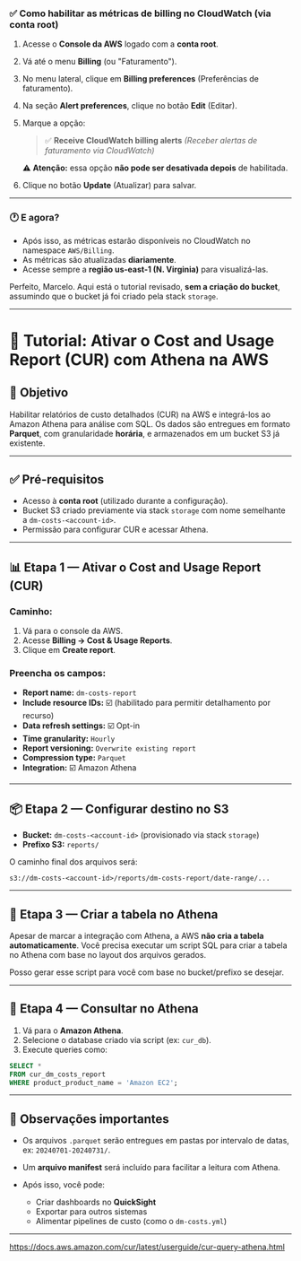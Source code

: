 ### ✅ Como habilitar as métricas de billing no CloudWatch (via conta root)

1. Acesse o **Console da AWS** logado com a **conta root**.

2. Vá até o menu **Billing** (ou "Faturamento").

3. No menu lateral, clique em **Billing preferences** (Preferências de faturamento).

4. Na seção **Alert preferences**, clique no botão **Edit** (Editar).

5. Marque a opção:

   > ✅ **Receive CloudWatch billing alerts**
   > *(Receber alertas de faturamento via CloudWatch)*

   ⚠️ **Atenção:** essa opção **não pode ser desativada depois** de habilitada.

6. Clique no botão **Update** (Atualizar) para salvar.

---

### 🕐 E agora?

* Após isso, as métricas estarão disponíveis no CloudWatch no namespace `AWS/Billing`.
* As métricas são atualizadas **diariamente**.
* Acesse sempre a **região us-east-1 (N. Virginia)** para visualizá-las.

Perfeito, Marcelo. Aqui está o tutorial revisado, **sem a criação do bucket**, assumindo que o bucket já foi criado pela stack `storage`.

---

# 🧾 Tutorial: Ativar o Cost and Usage Report (CUR) com Athena na AWS

## 📌 Objetivo

Habilitar relatórios de custo detalhados (CUR) na AWS e integrá-los ao Amazon Athena para análise com SQL. Os dados são entregues em formato **Parquet**, com granularidade **horária**, e armazenados em um bucket S3 já existente.

---

## ✅ Pré-requisitos

* Acesso à **conta root** (utilizado durante a configuração).
* Bucket S3 criado previamente via stack `storage` com nome semelhante a `dm-costs-<account-id>`.
* Permissão para configurar CUR e acessar Athena.

---

## 📊 Etapa 1 — Ativar o Cost and Usage Report (CUR)

### Caminho:

1. Vá para o console da AWS.
2. Acesse **Billing → Cost & Usage Reports**.
3. Clique em **Create report**.

### Preencha os campos:

* **Report name:** `dm-costs-report`
* **Include resource IDs:** ☑️ (habilitado para permitir detalhamento por recurso)
* **Data refresh settings:** ☑️ Opt-in
* **Time granularity:** `Hourly`
* **Report versioning:** `Overwrite existing report`
* **Compression type:** `Parquet`
* **Integration:** ☑️ Amazon Athena

---

## 📦 Etapa 2 — Configurar destino no S3

* **Bucket:** `dm-costs-<account-id>` (provisionado via stack `storage`)
* **Prefixo S3:** `reports/`

O caminho final dos arquivos será:

```
s3://dm-costs-<account-id>/reports/dm-costs-report/date-range/...
```

---

## 🧠 Etapa 3 — Criar a tabela no Athena

Apesar de marcar a integração com Athena, a AWS **não cria a tabela automaticamente**. Você precisa executar um script SQL para criar a tabela no Athena com base no layout dos arquivos gerados.

Posso gerar esse script para você com base no bucket/prefixo se desejar.

---

## 🧪 Etapa 4 — Consultar no Athena

1. Vá para o **Amazon Athena**.
2. Selecione o database criado via script (ex: `cur_db`).
3. Execute queries como:

```sql
SELECT *
FROM cur_dm_costs_report
WHERE product_product_name = 'Amazon EC2';
```

---

## 📌 Observações importantes

* Os arquivos `.parquet` serão entregues em pastas por intervalo de datas, ex: `20240701-20240731/`.
* Um **arquivo manifest** será incluído para facilitar a leitura com Athena.
* Após isso, você pode:

   * Criar dashboards no **QuickSight**
   * Exportar para outros sistemas
   * Alimentar pipelines de custo (como o `dm-costs.yml`)

---


https://docs.aws.amazon.com/cur/latest/userguide/cur-query-athena.html
